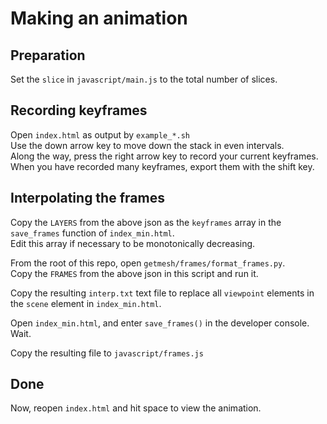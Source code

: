 # Making an animation

## Preparation

Set the `slice` in `javascript/main.js` to the total number of slices.


## Recording keyframes

Open `index.html` as output by `example_*.sh`  
Use the down arrow key to move down the stack in even intervals.  
Along the way, press the right arrow key to record your current keyframes.  
When you have recorded many keyframes, export them with the shift key.  


## Interpolating the frames

Copy the `LAYERS` from the above json as the `keyframes` array in the `save_frames` function of `index_min.html`.  
Edit this array if necessary to be monotonically decreasing.  

From the root of this repo, open `getmesh/frames/format_frames.py`.  
Copy the `FRAMES` from the above json in this script and run it.  

Copy the resulting `interp.txt` text file to replace all `viewpoint` elements in the `scene` element in `index_min.html`.

Open `index_min.html`, and enter `save_frames()` in the developer console. Wait.  

Copy the resulting file to `javascript/frames.js`


## Done

Now, reopen `index.html` and hit space to view the animation.
